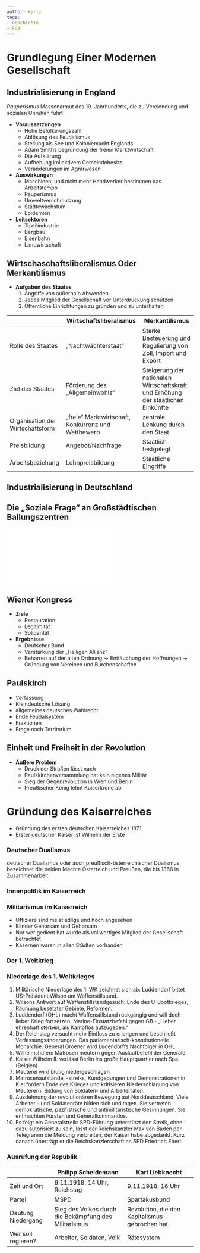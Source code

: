 ```yaml
---
author: karlz
tags:
- Geschichte
- FGB
---
```


# Grundlegung Einer Modernen Gesellschaft

## Industrialisierung in England

*Pauperismus* Massenarmut des 19. Jahrhunderts, die zu Verelendung und sozialen Unruhen führt

- **Voraussetzungen**
	- Hohe Befölkerungszahl
	- Ablösung des Feudalismus
	- Stellung als See und Koloniemacht Englands
	- Adam Smiths begründung der freien Marktwirtschaft
	- Die Aufklärung
	- Aufhebung kollektivem Gemeindebesitz
	- Veränderungen im Agrarwesen
- **Auswirkungen**
	- Maschinen, und nicht mehr Handwerker bestimmen das Arbeitstempo
	- Pauperismus
	- Umweltverschmutzung
	- Städtewachstum
	- Epidemien
- **Leitsektoren**
	- Textilindustrie
	- Bergbau
	- Eisenbahn
	- Landwirtschaft

## Wirtschaschaftsliberalismus Oder Merkantilismus

- **Aufgaben des Staates**
	1. Angriffe von außerhalb Abwenden
	1. Jedes Mitglied der Gesellschaft vor Unterdrückung schützen
	1. Öffentliche Einrichtungen zu gründen und zu unterhalten

|                                  | Wirtschaftsliberalismus                            | Merkantilismus                                                                    |
| -------------------------------- | -------------------------------------------------- | --------------------------------------------------------------------------------- |
| Rolle des Staates                | „Nachtwächterstaat“                                | Starke Besteuerung und Regulierung von Zoll, Import und Export                    |
| Ziel des Staates                 | Förderung des „Allgemeinwohls“                     | Steigerung der nationalen Wirtschaftskraft und Erhöhung der staatlichen Einkünfte |
| Organisation der Wirtschaftsform | „freie“ Marktwirtschaft, Konkurrenz und Wettbewerb | zentrale Lenkung durch den Staat                                                  |
| Preisbildung                     | Angebot/Nachfrage                                  | Staatlich festgelegt                                                              |
| Arbeitsbeziehung                 | Lohnpreisbildung                                   | Staatliche Eingriffe                                                              |

## Industrialisierung in Deutschland

## Die „Soziale Frage“ an Großstädtischen Ballungszentren

![Mann der Arbeit aufgewacht - AB2 - Schüler](Working%20Materials/Industiraliesierung/Mann%20der%20Arbeit%20aufgewacht%20-%20AB2%20-%20Schüler.pdf)

## Wiener Kongress

- **Ziele**
	- Restauration
	- Legitimität
	- Solidarität
- **Ergebnisse**
	- Deutscher Bund
	- Verstärkung der „Heiligen Allianz“
	- Beharren auf der alten Ordnung → Enttäuchung der Hoffnungen → Gründung von Vereinen und Burchenschaften

## Paulskirch

- Verfassung
- Kleindeutsche Lösung
- allgemeines deutsches Wahlrecht
- Ende Feudalsystem
- Fraktionen
- Frage nach Territorium

## Einheit und Freiheit in der Revolution

- **Äußere Problem**
	- Druck der Straßen lässt nach
	- Paulskirchenversammlung hat kein eigenes Militär
	- Sieg der Gegenrevolution in Wien und Berlin
	- Preußischer König lehnt Kaiserkrone ab

# Gründung des Kaiserreiches

- Gründung des ersten deutschen Kaiserreiches 1871
- Erster deutscher Kaiser ist Wilhelm der Erste

### Deutscher Dualismus

deutscher Dualismus oder auch preußisch-österreichischer Dualismus bezeichnet die beiden Mächte Österreich und Preußen, die bis 1866 in Zusammenarbeit

### Innenpolitik im Kaiserreich

### Militarismus im Kaiserreich

- Offiziere sind meist adlige und hoch angesehen
- Blinder Gehorsam und Gehorsam
- Nur wer gedient hat wurde als vollwertiges Mitglied der Gesellschaft betrachtet
- Kasernen waren in allen Städten vorhanden

### Der 1. Weltkrieg

### Niederlage des 1. Weltkrieges

1. Militärische Niederlage des 1. WK zeichnet sich ab: Luddendorf bittet US-Präsident Wilson um Waffenstillstand.
2. Wilsons Antwort auf Waffenstillstandgesuch: Ende des U-Bootkrieges, Räumung besetzter Gebiete, Reformen.
3. Luddendorf (OHL) macht Waffenstillstand rückgängig und will doch lieber Krieg fortsetzen: Marine-Einstatzbefehl gegen GB - „Lieber ehrenhaft sterben, als Kampflos aufzugeben.“
4. Der Reichstag versucht mehr Einfluss zu erlangen und beschließt Verfassungsänderungen. Das parlamentarisch-konstitutionelle Monarchie. General Groener wird Ludendorffs Nachfolger in OHL
5. Wilhelmshafen: Matrosen meutern gegen Auslaufbefehl der Generäle
6. Kaiser Wilhelm II. verlässt Berlin ins große Hauptquartier nach Spa (Belgien) 
7. Meuterei wird blutig niedergeschlagen
8. Matrosenaufstände, -streiks, Kundgebungen und Demonstrationen in Kiel fordern Ende des Krieges und kritisieren Niederschlagung von Meuterern. Bildung von Soldaten- und Arbeiterräten.
9. Ausdehnung der revolutionären Bewegung auf Norddeutschland. Viele Arbeiter - und Soldatenräte bilden sich und tagen. Sie vertreten demokratische, pazifistische und antimilitaristische Gesinnungen. Sie entmachten Fürsten und Generalkommandos.
10. Es folgt ein Generalstreik: SPD-Führung unterstützt den Streik, ohne dazu autorisiert zu sein, lässt der Reichskanzler Max von Baden per Telegramm die Meldung verbreiten, der Kaiser habe abgedankt. Kurz danach überträgt er die Reichskanzlerschaft an SPD Friedrich Ebert.

### Ausrufung der Republik

|                    | Philipp Scheidemann                                   | Karl Liebknecht                                |
| ------------------ | ----------------------------------------------------- | ---------------------------------------------- |
| Zeit und Ort       | 9.11.1918, 14 Uhr, Reichstag                          | 9.11.1918, 16 Uhr                              |
| Partei             | MSPD                                                  | Spartakusbund                                  |
| Deutung Niedergang | Sieg des Volkes durch die Bekämpfung des Militarismus | Revolution, die den Kapitalismus gebrochen hat |
| Wer soll regieren? | Arbeiter, Soldaten, Volk                              | Rätesystem                                     |
